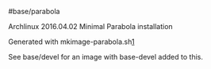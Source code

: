 #base/parabola

Archlinux 2016.04.02 Minimal Parabola installation

Generated with mkimage-parabola.sh[1]

See base/devel for an image with base-devel added to this.

  [1]: https://github.com/aurelien-git/paradock/blob/master/mkimage-parabola.sh
